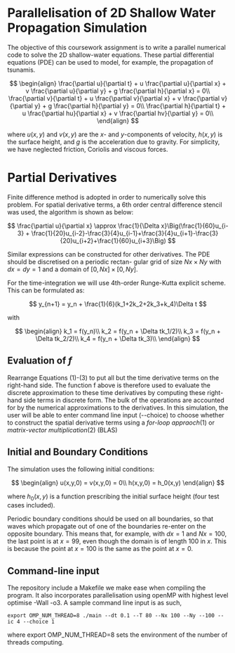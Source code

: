 # Parallelisation of 2D Shallow Water Propagation Simulation

The objective of this coursework assignment is to write a parallel numerical code to solve the 2D shallow-water
equations. These partial differential equations (PDE) can be used to model, for example, the propagation of tsunamis.

$$
\begin{align}
    \frac{\partial u}{\partial t} + u \frac{\partial u}{\partial x} + v \frac{\partial u}{\partial y} + g \frac{\partial h}{\partial x} = 0\\
    \frac{\partial v}{\partial t} + u \frac{\partial v}{\partial x} + v \frac{\partial v}{\partial y} + g \frac{\partial h}{\partial y} = 0\\
    \frac{\partial h}{\partial t} + u \frac{\partial hu}{\partial x} + v \frac{\partial hv}{\partial y} = 0\\
\end{align}
$$

where $u(x, y)$ and $v(x, y)$ are the $x$- and $y$-components of velocity, $h(x, y)$ is the surface height, and $g$ is the
acceleration due to gravity. For simplicity, we have neglected friction, Coriolis and viscous forces.


# Partial Derivatives

Finite difference method is adopted in order to numerically solve this problem. For spatial derivative terms, a 6th order central difference stencil was used, the algorithm is shown as below:

$$
\frac{\partial u}{\partial x} \approx \frac{1}{\Delta x}\Big(\frac{1}{60}u_{i-3} + \frac{1}{20}u_{i-2}-\frac{3}{4}u_{i-1}+\frac{3}{4}u_{i+1}-\frac{3}{20}u_{i+2}+\frac{1}{60}u_{i+3}\Big)
$$

Similar expressions can be constructed for other derivatives. The PDE should be discretised on a periodic rectan-
gular grid of size $Nx\times Ny$ with $dx = dy = 1$ and a domain of $[0, Nx]\times[0, Ny]$.


For the time-integration we will use 4th-order Runge-Kutta explicit scheme. This can be formulated as:

$$
y_{n+1} = y_n + \frac{1}{6}(k_1+2k_2+2k_3+k_4)\Delta t
$$

with 

$$
\begin{align}
    k_1 = f(y_n)\\
    k_2 = f(y_n + \Delta tk_1/2)\\
    k_3 = f(y_n + \Delta tk_2/2)\\
    k_4 = f(y_n + \Delta tk_3)\\
\end{align}
$$


## Evaluation of $f$
Rearrange Equations (1)-(3) to put all but the time derivative terms on the right-hand side. The function f
above is therefore used to evaluate the discrete approximation to these time derivatives by computing these right-
hand side terms in discrete form. The bulk of the operations are accounted for by the numerical approximations to
the derivatives. In this simulation, the user will be able to enter command line input (--choice) to choose whether to construct the spatial derivative terms using a $\textit{for-loop appraoch}$(1) or $\textit{matrix-vector multiplication}$(2) (BLAS)

## Initial and Boundary Conditions
The simulation uses the following initial conditions:

$$
\begin{align}
u(x,y,0) = v(x,y,0) = 0\\
h(x,y,0) = h_0(x,y)
\end{align}
$$

where $h_0(x, y)$ is a function prescribing the initial surface height (four test cases included).


Periodic boundary conditions should be used on all boundaries, so that waves which propagate out of one of the
boundaries re-enter on the opposite boundary. This means that, for example, with $dx = 1$ and $Nx = 100$, the last
point is at $x = 99$, even though the domain is of length 100 in $x$. This is because the point at $x = 100$ is the same as the point at $x = 0$.

## Command-line input
The repository include a Makefile we make ease when compiling the program. It also incorporates parallelisation using openMP with highest level optimise -Wall -o3. A sample command line input is as such,

```command line
export OMP_NUM_THREAD=8 ./main --dt 0.1 --T 80 --Nx 100 --Ny --100 --ic 4 --choice 1
```

where export OMP_NUM_THREAD=8 sets the environment of the number of threads computing. 




